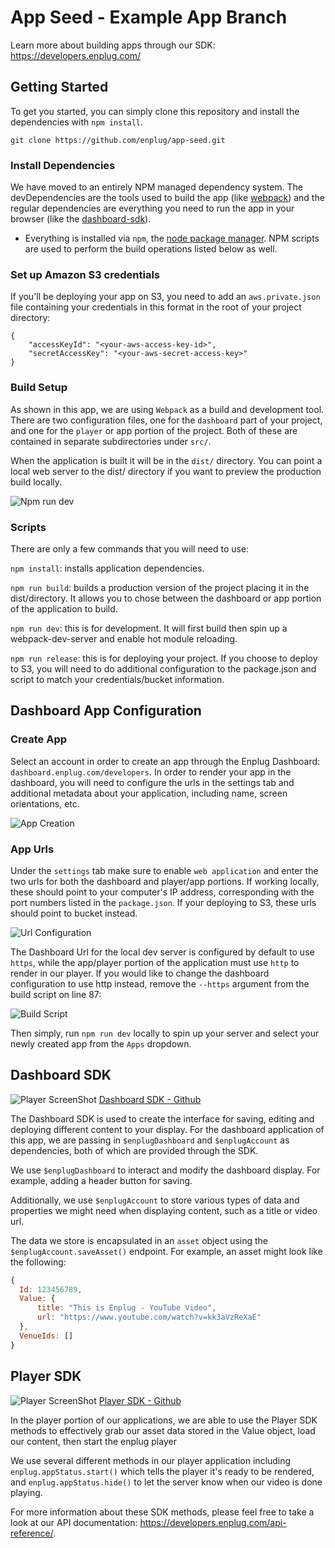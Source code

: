 # App Seed - Example App Branch 

Learn more about building apps through our SDK: https://developers.enplug.com/

## Getting Started
To get you started, you can simply clone this repository and install the dependencies with `npm install`.

```
git clone https://github.com/enplug/app-seed.git
```

### Install Dependencies
We have moved to an entirely NPM managed dependency system. The devDependencies are the tools used to build the app (like [webpack](https://webpack.github.io/)) and the regular dependencies are everything you need to run the app in your browser (like the [dashboard-sdk](https://github.com/Enplug/dashboard-sdk)).
- Everything is installed via `npm`, the [node package manager](https://www.npmjs.org/). NPM scripts are used to perform the build operations listed below as well.

### Set up Amazon S3 credentials
If you'll be deploying your app on S3, you need to add an `aws.private.json` file containing your credentials in this format in the root of your project directory:
```
{
    "accessKeyId": "<your-aws-access-key-id>",
    "secretAccessKey": "<your-aws-secret-access-key>"
}
```
### Build Setup
As shown in this app, we are using `Webpack` as a build and development tool. There are two configuration files, one for the `dashboard` part of your project, and one for the `player` or app portion of the project. Both of these are contained in separate subdirectories under `src/`.

When the application is built it will be in the `dist/` directory. You can point a local web server to the dist/ directory if you want to preview the production build locally.

![Npm run dev](./img/webpack-server.png)

### Scripts
There are only a few commands that you will need to use:

`npm install`: installs application dependencies.  

`npm run build`: builds a production version of the project placing it in the dist/directory. It allows you to chose between the dashboard or app portion of the application to build.

`npm run dev`: this is for development. It will first build then spin up a webpack-dev-server and enable hot module reloading.  

`npm run release`: this is for deploying your project. If you choose to deploy to S3, you will need to do additional configuration to the package.json and script to match your credentials/bucket information.

## Dashboard App Configuration

### Create App

Select an account in order to create an app through the Enplug Dashboard: `dashboard.enplug.com/developers`. In order to render your app in the dashboard, you will need to configure the urls in the settings tab and additional metadata about your application, including name, screen orientations, etc.

![App Creation](./img/developers-template.png)

### App Urls

Under the `settings` tab make sure to enable `web application` and enter the two urls for both the dashboard and player/app portions. If working locally, these should point to your computer's IP address, corresponding with the port numbers listed in the `package.json`. If your deploying to S3, these urls should point to bucket instead.

![Url Configuration](./img/url-config.png)

The Dashboard Url for the local dev server is configured by default to use `https`, while the app/player portion of the application must use `http` to render in our player. If you would like to change the dashboard configuration to use http instead, remove the `--https` argument from the build script on line 87:

![Build Script](./img/build-script.png)

Then simply, run `npm run dev` locally to spin up your server and select your newly created app from the `Apps` dropdown.


## Dashboard SDK
![Player ScreenShot](./img/dashboard-graphic.png)
[Dashboard SDK - Github](https://github.com/Enplug/dashboard-sdk)

The Dashboard SDK is used to create the interface for saving, editing and deploying different content to your display. For the dashboard application of this app, we are passing in `$enplugDashboard` and `$enplugAccount` as dependencies, both of which are provided through the SDK.

We use `$enplugDashboard` to interact and modify the dashboard display. For example, adding a header button for saving.

Additionally, we use `$enplugAccount` to store various types of data and properties we might need when displaying content, such as a title or video url.

The data we store is encapsulated in an `asset` object using the `$enplugAccount.saveAsset()` endpoint. For example, an asset might look like the following:

```js
{
  Id: 123456789,
  Value: {
      title: "This is Enplug - YouTube Video",
      url: "https://www.youtube.com/watch?v=kk3aVzReXaE"
  },
  VenueIds: []
}
```

## Player SDK

![Player ScreenShot](./img/player-screenshot.png)
[Player SDK - Github](https://github.com/Enplug/js-player-sdk)

In the player portion of our applications, we are able to use the Player SDK methods to effectively grab our asset data stored in the Value object, load our content, then start the enplug player

We use several different methods in our player application including `enplug.appStatus.start()` which tells the player it's ready to be rendered, and `enplug.appStatus.hide()` to let the server know when our video is done playing.

For more information about these SDK methods, please feel free to take a look at our API documentation: https://developers.enplug.com/api-reference/.
